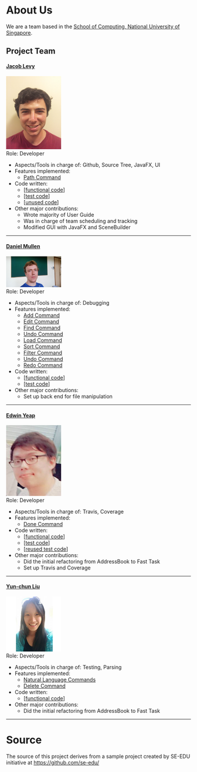 # About Us

We are a team based in the [School of Computing, National University of Singapore](http://www.comp.nus.edu.sg).

## Project Team

#### [Jacob Levy](http://github.com/levyjr) <br>
<img src="images/PhotoJacobLevy.jpg" width="150"><br>
Role: Developer <br>
* Aspects/Tools in charge of: Github, Source Tree, JavaFX, UI
* Features implemented:
   * [Path Command](https://github.com/CS2103JAN2017-F11-B2/main/blob/master/docs/UserGuide.md)
* Code written:
   * [[functional code](https://github.com/CS2103JAN2017-F11-B2/main/blob/master/collated/main/A0164061N.md)]
   * [[test code](https://github.com/CS2103JAN2017-F11-B2/main/blob/master/collated/test/A0164061N.md)]
   * [[unused code](https://github.com/CS2103JAN2017-F11-B2/main/blob/master/collated/unused/A0164061N.md)]
* Other major contributions:
   * Wrote majority of User Guide
   * Was in charge of team scheduling and tracking
   * Modified GUI with JavaFX and SceneBuilder

-----

#### [Daniel Mullen](http://github.com/DanielMullen3)
<img src="images/dan2.jpg" width="150"><br>
Role: Developer <br>
* Aspects/Tools in charge of: Debugging
* Features implemented:
   * [Add Command](https://github.com/CS2103JAN2017-F11-B2/main/blob/master/docs/UserGuide.md)
   * [Edit Command](https://github.com/CS2103JAN2017-F11-B2/main/blob/master/docs/UserGuide.md)
   * [Find Command](https://github.com/CS2103JAN2017-F11-B2/main/blob/master/docs/UserGuide.md)
   * [Undo Command](https://github.com/CS2103JAN2017-F11-B2/main/blob/master/docs/UserGuide.md)
   * [Load Command](https://github.com/CS2103JAN2017-F11-B2/main/blob/master/docs/UserGuide.md)
   * [Sort Command](https://github.com/CS2103JAN2017-F11-B2/main/blob/master/docs/UserGuide.md)
   * [Filter Command](https://github.com/CS2103JAN2017-F11-B2/main/blob/master/docs/UserGuide.md)
   * [Undo Command](https://github.com/CS2103JAN2017-F11-B2/main/blob/master/docs/UserGuide.md)
   * [Redo Command](https://github.com/CS2103JAN2017-F11-B2/main/blob/master/docs/UserGuide.md)
* Code written:
   * [[functional code](https://github.com/CS2103JAN2017-F11-B2/main/blob/master/collated/main/A0163845X.md)]
   * [[test code](https://github.com/CS2103JAN2017-F11-B2/main/blob/master/collated/test/A0163845X.md)]
* Other major contributions:
   * Set up back end for file manipulation
   
-----

#### [Edwin Yeap](http://github.com/edwinyeap)
<img src="images/aboutus_edwin.jpg" width="150"><br>
Role: Developer <br>
* Aspects/Tools in charge of: Travis, Coverage
* Features implemented:
   * [Done Command](https://github.com/CS2103JAN2017-F11-B2/main/blob/master/docs/UserGuide.md)
* Code written:
   * [[functional code](https://github.com/CS2103JAN2017-F11-B2/main/blob/master/collated/main/A0146757R.md)]
   * [[test code](https://github.com/CS2103JAN2017-F11-B2/main/blob/master/collated/test/A0146757R.md)]
   * [[reused test code](https://github.com/CS2103JAN2017-F11-B2/main/blob/master/collated/test/A0146757R-reused.md)]
* Other major contributions:
   * Did the initial refactoring from AddressBook to Fast Task
   * Set up Travis and Coverage

-----

#### [Yun-chun Liu](http://github.com/yunchun-liu)
<img src="images/edith.jpg" width="150"><br>
Role: Developer <br>
* Aspects/Tools in charge of: Testing, Parsing
* Features implemented:
   * [Natural Language Commands](https://github.com/CS2103JAN2017-F11-B2/main/blob/master/docs/UserGuide.md)
   * [Delete Command](https://github.com/CS2103JAN2017-F11-B2/main/blob/master/docs/UserGuide.md)
* Code written:
   * [[functional code](https://github.com/CS2103JAN2017-F11-B2/main/blob/master/collated/main/A0152855Y.md)]
* Other major contributions:
   * Did the initial refactoring from AddressBook to Fast Task

-----

# Source

The source of this project derives from a sample project created by SE-EDU initiative at https://github.com/se-edu/
